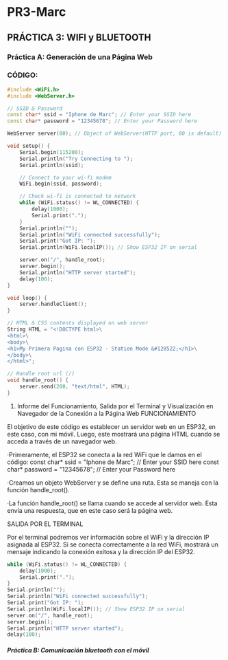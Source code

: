 # PR3-Marc  

## PRÁCTICA 3: WIFI y BLUETOOTH  

### Práctica A: Generación de una Página Web  

### CÓDIGO:  

```cpp
#include <WiFi.h>
#include <WebServer.h>

// SSID & Password
const char* ssid = "Iphone de Marc"; // Enter your SSID here
const char* password = "12345678"; // Enter your Password here

WebServer server(80); // Object of WebServer(HTTP port, 80 is default)

void setup() {
    Serial.begin(115200);
    Serial.println("Try Connecting to ");
    Serial.println(ssid);

    // Connect to your wi-fi modem
    WiFi.begin(ssid, password);

    // Check wi-fi is connected to network
    while (WiFi.status() != WL_CONNECTED) {
        delay(1000);
        Serial.print(".");
    }
    Serial.println("");
    Serial.println("WiFi connected successfully");
    Serial.print("Got IP: ");
    Serial.println(WiFi.localIP()); // Show ESP32 IP on serial

    server.on("/", handle_root);
    server.begin();
    Serial.println("HTTP server started");
    delay(100);
}

void loop() {
    server.handleClient();
}

// HTML & CSS contents displayed on web server
String HTML = "<!DOCTYPE html>\
<html>\
<body>\
<h1>My Primera Pagina con ESP32 - Station Mode &#128522;</h1>\
</body>\
</html>";

// Handle root url (/)
void handle_root() {
    server.send(200, "text/html", HTML);
}
```

1. Informe del Funcionamiento, Salida por el Terminal y Visualización en Navegador de la Conexión a la Página Web
FUNCIONAMIENTO

El objetivo de este código es establecer un servidor web en un ESP32, en este caso, con mi móvil. Luego, este mostrará una página HTML cuando se acceda a través de un navegador web.

·Primeramente, el ESP32 se conecta a la red WiFi que le damos en el código:
const char* ssid = "Iphone de Marc"; // Enter your SSID here
const char* password = "12345678"; // Enter your Password here

·Creamos un objeto WebServer y se define una ruta. Esta se maneja con la función handle_root().

·La función handle_root() se llama cuando se accede al servidor web. Esta envía una respuesta, que en este caso será la página web.

SALIDA POR EL TERMINAL

Por el terminal podremos ver información sobre el WiFi y la dirección IP asignada al ESP32. Si se conecta correctamente a la red WiFi, mostrará un mensaje indicando la conexión exitosa y la dirección IP del ESP32.
```cpp
while (WiFi.status() != WL_CONNECTED) {
    delay(1000);
    Serial.print(".");
}
Serial.println("");
Serial.println("WiFi connected successfully");
Serial.print("Got IP: ");
Serial.println(WiFi.localIP()); // Show ESP32 IP on serial
server.on("/", handle_root);
server.begin();
Serial.println("HTTP server started");
delay(100);
```


##### Práctica B: Comunicación bluetooth con el móvil

